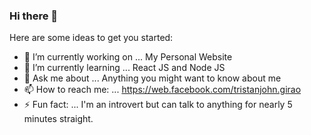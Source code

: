 ### Hi there 👋

Here are some ideas to get you started:

- 🔭 I’m currently working on ... My Personal Website
- 🌱 I’m currently learning ... React JS and Node JS
- 💬 Ask me about ... Anything you might want to know about me
- 📫 How to reach me: ... https://web.facebook.com/tristanjohn.girao
- ⚡ Fun fact: ... I'm an introvert but can talk to anything for nearly 5 minutes straight.


